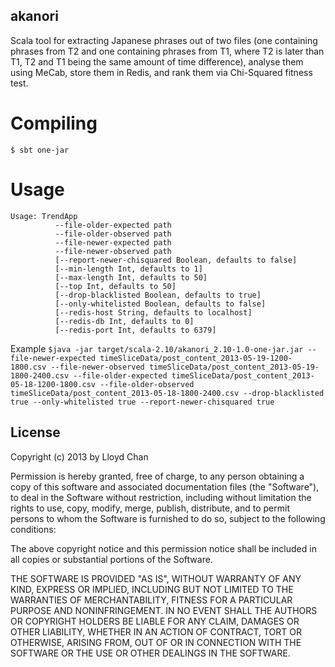 akanori
------------------

Scala tool for extracting Japanese phrases out of two files (one containing phrases from T2 and one containing phrases from T1, where T2 is later than T1, T2 and T1 being the same amount of time difference), analyse them using MeCab, store them in Redis, and rank them via Chi-Squared fitness test.

Compiling
=======

`$ sbt one-jar`

Usage
=====

```
Usage: TrendApp
          --file-older-expected path
          --file-older-observed path
          --file-newer-expected path
          --file-newer-observed path
          [--report-newer-chisquared Boolean, defaults to false]
          [--min-length Int, defaults to 1]
          [--max-length Int, defaults to 50]
          [--top Int, defaults to 50]
          [--drop-blacklisted Boolean, defaults to true]
          [--only-whitelisted Boolean, defaults to false]
          [--redis-host String, defaults to localhost]
          [--redis-db Int, defaults to 0]
          [--redis-port Int, defaults to 6379]
```

Example
`$java -jar target/scala-2.10/akanori_2.10-1.0-one-jar.jar --file-newer-expected timeSliceData/post_content_2013-05-19-1200-1800.csv --file-newer-observed timeSliceData/post_content_2013-05-19-1800-2400.csv --file-older-expected timeSliceData/post_content_2013-05-18-1200-1800.csv --file-older-observed timeSliceData/post_content_2013-05-18-1800-2400.csv --drop-blacklisted true --only-whitelisted true --report-newer-chisquared true`

## License

Copyright (c) 2013 by Lloyd Chan

Permission is hereby granted, free of charge, to any person obtaining a
copy of this software and associated documentation files (the
"Software"), to deal in the Software without restriction, including
without limitation the rights to use, copy, modify, merge, publish,
distribute, and to permit persons to whom the Software is furnished to do so, subject to
the following conditions:

The above copyright notice and this permission notice shall be included
in all copies or substantial portions of the Software.

THE SOFTWARE IS PROVIDED "AS IS", WITHOUT WARRANTY OF ANY KIND, EXPRESS
OR IMPLIED, INCLUDING BUT NOT LIMITED TO THE WARRANTIES OF
MERCHANTABILITY, FITNESS FOR A PARTICULAR PURPOSE AND NONINFRINGEMENT.
IN NO EVENT SHALL THE AUTHORS OR COPYRIGHT HOLDERS BE LIABLE FOR ANY
CLAIM, DAMAGES OR OTHER LIABILITY, WHETHER IN AN ACTION OF CONTRACT,
TORT OR OTHERWISE, ARISING FROM, OUT OF OR IN CONNECTION WITH THE
SOFTWARE OR THE USE OR OTHER DEALINGS IN THE SOFTWARE.